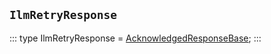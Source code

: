 ## `IlmRetryResponse`
:::
type IlmRetryResponse = [AcknowledgedResponseBase](./AcknowledgedResponseBase.md);
:::
